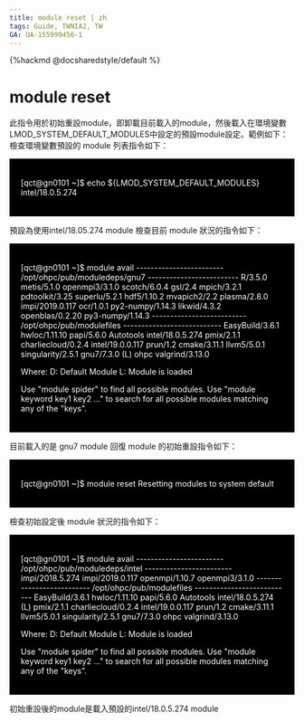 ```yaml
---
title: module reset | zh
tags: Guide, TWNIA2, TW
GA: UA-155999456-1
---
```


{%hackmd @docsharedstyle/default %}

# module reset
    
此指令用於初始重設module，即卸載目前載入的module，然後載入在環境變數LMOD_SYSTEM_DEFAULT_MODULES中設定的預設module設定。範例如下：
檢查環境變數預設的 module 列表指令如下：

<div style="background-color:black;color:white;padding:20px;">   
    
[qct@gn0101 ~]$ echo ${LMOD_SYSTEM_DEFAULT_MODULES}
intel/18.0.5.274

</div>
    

預設為使用intel/18.05.274 module
檢查目前 module 狀況的指令如下：

<div style="background-color:black;color:white;padding:20px;">   
    
[qct@gn0101 ~]$ module avail
------------------------ /opt/ohpc/pub/moduledeps/gnu7 -------------------------
   R/3.5.0			metis/5.1.0			openmpi3/3.1.0		scotch/6.0.4
   gsl/2.4			mpich/3.2.1			pdtoolkit/3.25		superlu/5.2.1
   hdf5/1.10.2		mvapich2/2.2		plasma/2.8.0
   impi/2019.0.117	ocr/1.0.1			py2-numpy/1.14.3
   likwid/4.3.2		openblas/0.2.20		py3-numpy/1.14.3
-------------------------- /opt/ohpc/pub/modulefiles ---------------------------
   EasyBuild/3.6.1		hwloc/1.11.10		papi/5.6.0
   Autotools		intel/18.0.5.274		pmix/2.1.1
   charliecloud/0.2.4	intel/19.0.0.117		prun/1.2
   cmake/3.11.1		llvm5/5.0.1			singularity/2.5.1
   gnu7/7.3.0 (L)		ohpc				valgrind/3.13.0

  Where:
   D:  Default Module
   L:  Module is loaded

Use "module spider" to find all possible modules.
Use "module keyword key1 key2 ..." to search for all possible modules matching any of the "keys".

</div>
    
    
目前載入的是 gnu7 module
回復 module 的初始重設指令如下：

<div style="background-color:black;color:white;padding:20px;"> 
    
[qct@gn0101 ~]$ module reset
Resetting modules to system default

</div>
    
檢查初始設定後 module 狀況的指令如下：

<div style="background-color:black;color:white;padding:20px;">

[qct@gn0101 ~]$ module avail 
------------------------ /opt/ohpc/pub/moduledeps/intel ------------------------
   impi/2018.5.274	impi/2019.0.117	openmpi/1.10.7	openmpi3/3.1.0
-------------------------- /opt/ohpc/pub/modulefiles ---------------------------
   EasyBuild/3.6.1		hwloc/1.11.10		papi/5.6.0
   Autotools		intel/18.0.5.274 (L)		pmix/2.1.1
   charliecloud/0.2.4	intel/19.0.0.117		prun/1.2
   cmake/3.11.1		llvm5/5.0.1			singularity/2.5.1
   gnu7/7.3.0		ohpc				valgrind/3.13.0

  Where:
   D:  Default Module
   L:  Module is loaded

Use "module spider" to find all possible modules.
Use "module keyword key1 key2 ..." to search for all possible modules matching any of the "keys".

</div>    

初始重設後的module是載入預設的intel/18.0.5.274 module